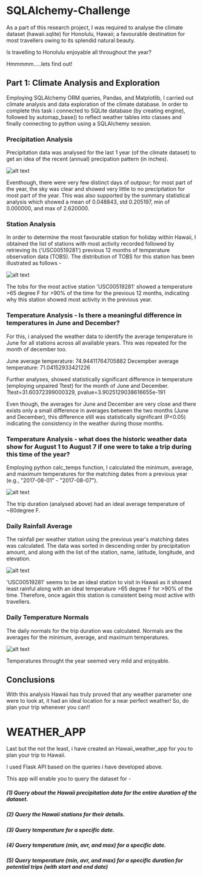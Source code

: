 # SQLAlchemy-Challenge

As a part of this research project,  I was required to analyse the climate dataset (hawaii.sqlite) for Honolulu, Hawaii; a favourable destination for most travellers owing to its splendid natural beauty. 

Is travelling to Honolulu enjoyable all throughout the year? 

Hmmmmm.....lets find out!

## Part 1: Climate Analysis and Exploration
Employing SQLAlchemy ORM queries, Pandas, and Matplotlib, I carried out climate analysis and data exploration of the climate database. In order to complete this task i connected to SQLite database (by creating engine), followed by automap_base() to reflect weather tables into classes and finally connecting to python using a SQLAlchemy session.

### Precipitation Analysis
Precipitation data was analysed for the last 1 year (of the climate dataset) to get an idea of the recent (annual) precipation pattern (in inches).

![alt text](https://github.com/fbrowther/SQLAlchemy-Challenge/blob/main/Images/Annual_Precipitation_Hawaii.png)

Eventhough, there were very few distinct days of outpour; for most part of the year, the sky was clear and showed very little to no precipitation for most part of the year. This was also supported by the summary statistical analysis which showed a mean	of 0.048843, std 0.205197, min of 0.000000, and max of 2.620000.


### Station Analysis
In order to determine the most favourable station for holiday within Hawaii, I obtained the list of stations with most activity recorded followed by retrieving its ('USC00519281') previous 12 months of temperature observation data (TOBS). The distribution of TOBS for this station has been illustrated as follows -

![alt text](https://github.com/fbrowther/SQLAlchemy-Challenge/blob/main/Images/Temperature%20in%20highly_active_station.png)

The tobs for the most active station 'USC00519281' showed a temperature >65 degree F for >90% of the time for the previous 12 months, indicating why this station showed most activity in the previous year.

### Temperature Analysis - Is there a meaningful difference in temperatures in June and December?
For this, i analysed the weather data to identify the average temperature in June for all stations across all available years. This was repeated for the month of december too. 

June average temperature:  74.94411764705882
Decempber average temperature:  71.04152933421226

Further analyses, showed statistically significant difference in temperature (employing unpaired Ttest) for the month of June and December.
Ttest=31.60372399000329, 
pvalue=3.9025129038616655e-191 

Even though, the averages for June and December are very close and there exists only a small difference in averages between the two months (June and December), this difference still was statistically significant (P<0.05) indicating the consistency in the weather during those months.

### Temperature Analysis - what does the historic weather data show for August 1 to August 7 if one were to take a trip during this time of the year?
Employing python calc_temps function, I calculated the minimum, average, and maximum temperatures for the matching dates from a previous year (e.g., "2017-08-01" - "2017-08-07").

![alt text](https://github.com/fbrowther/SQLAlchemy-Challenge/blob/main/Images/Trip_average_temp.png)

The trip duration (analysed above) had an ideal average temperature of ~80degree F.

### Daily Rainfall Average
The rainfall per weather station using the previous year's matching dates was calculated. The data was sorted in descending order by precipitation amount, and along with the list of the station, name, latitude, longitude, and elevation.

![alt text](https://github.com/fbrowther/SQLAlchemy-Challenge/blob/main/Images/data_stationrain.png)

'USC00519281' seems to be an ideal station to visit in Hawaii as it showed least rainful along with an ideal temperature >65 degree F for >90% of the time. Therefore, once again this station is consistent being most active with travellers.

### Daily Temperature Normals
The daily normals for the trip duration was calculated. Normals are the averages for the minimum, average, and maximum temperatures.

![alt text](https://github.com/fbrowther/SQLAlchemy-Challenge/blob/main/Images/TempNormalsforTrip.png)

Temperatures throught the year seemed very mild and enjoyable.

## Conclusions
With this analysis Hawaii has truly proved that any weather parameter one were to look at, it had an ideal location for a near perfect weather!
So, do plan your trip whenever you can!!

# WEATHER_APP
Last but the not the least, i have created an Hawaii_weather_app for you to plan your trip to Hawaii. 

I used Flask API based on the queries i have developed above. 

This app will enable you to query the dataset for -

##### (1) Query about the Hawaii precipitation data for the entire duration of the dataset.
##### (2) Query the Hawaii stations for their details.
##### (3) Query temperature for a specific date.
##### (4) Query temperature (min, avr, and max) for a specific date.
##### (5) Query temperature (min, avr, and max) for a specific duration for potential trips (with start and end date) 
